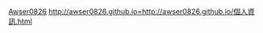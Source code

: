 [Awser0826](http://awser0826.github.io/個人資訊.html)
http://awser0826.github.io=http://awser0826.github.io/個人資訊.html
